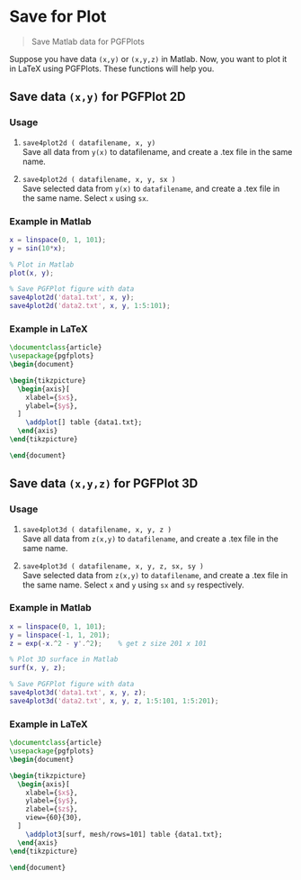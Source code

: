 # Save for Plot

> Save Matlab data for PGFPlots

Suppose you have data `(x,y)` or `(x,y,z)` in Matlab. Now, you want to plot it in LaTeX using PGFPlots. These functions will help you.

## Save data `(x,y)` for PGFPlot 2D

### Usage

1. `save4plot2d ( datafilename, x, y)`  
    Save all data from `y(x)` to datafilename,
    and create a .tex file in the same name.

2. `save4plot2d ( datafilename, x, y, sx )`  
    Save selected data from `y(x)` to `datafilename`,
    and create a .tex file in the same name.
    Select `x` using `sx`.

### Example in Matlab

~~~~matlab
x = linspace(0, 1, 101);
y = sin(10*x);

% Plot in Matlab
plot(x, y);

% Save PGFPlot figure with data
save4plot2d('data1.txt', x, y);
save4plot2d('data2.txt', x, y, 1:5:101);
~~~~

### Example in LaTeX

~~~~latex
\documentclass{article}
\usepackage{pgfplots}
\begin{document}

\begin{tikzpicture}
  \begin{axis}[
    xlabel={$x$},
    ylabel={$y$},
  ]
    \addplot[] table {data1.txt};
  \end{axis}
\end{tikzpicture}

\end{document}
~~~~

## Save data `(x,y,z)` for PGFPlot 3D

### Usage

1. `save4plot3d ( datafilename, x, y, z )`  
    Save all data from `z(x,y)` to `datafilename`,
    and create a .tex file in the same name.
    
2. `save4plot3d ( datafilename, x, y, z, sx, sy )`  
    Save selected data from `z(x,y)` to `datafilename`,
    and create a .tex file in the same name.
    Select `x` and `y` using `sx` and `sy` respectively.

### Example in Matlab

~~~~matlab
x = linspace(0, 1, 101);
y = linspace(-1, 1, 201);
z = exp(-x.^2 - y'.^2);    % get z size 201 x 101

% Plot 3D surface in Matlab
surf(x, y, z);

% Save PGFPlot figure with data
save4plot3d('data1.txt', x, y, z);
save4plot3d('data2.txt', x, y, z, 1:5:101, 1:5:201);
~~~~

### Example in LaTeX

~~~~latex
\documentclass{article}
\usepackage{pgfplots}
\begin{document}

\begin{tikzpicture}
  \begin{axis}[
    xlabel={$x$},
    ylabel={$y$},
    zlabel={$z$},
    view={60}{30},
  ]
    \addplot3[surf, mesh/rows=101] table {data1.txt};
  \end{axis}
\end{tikzpicture}

\end{document}
~~~~
